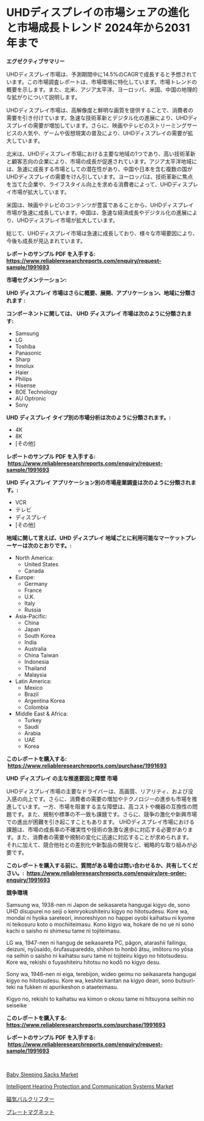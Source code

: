 <p><h1>UHDディスプレイの市場シェアの進化と市場成長トレンド 2024年から2031年まで</h1></p><p><strong>エグゼクティブサマリー</strong></p>
<p><p>UHDディスプレイ市場は、予測期間中に14.5%のCAGRで成長すると予想されています。この市場調査レポートは、市場環境に特化しています。市場トレンドの概要を示します。また、北米、アジア太平洋、ヨーロッパ、米国、中国の地理的な拡がりについて説明します。</p><p>UHDディスプレイ市場は、高解像度と鮮明な画質を提供することで、消費者の需要を引き付けています。急速な技術革新とデジタル化の進展により、UHDディスプレイの需要が増加しています。さらに、映画やテレビのストリーミングサービスの人気や、ゲームや仮想現実の普及により、UHDディスプレイの需要が拡大しています。</p><p>北米は、UHDディスプレイ市場における主要な地域の1つであり、高い技術革新と顧客志向の企業により、市場の成長が促進されています。アジア太平洋地域には、急速に成長する市場としての潜在性があり、中国や日本を含む複数の国がUHDディスプレイの需要をけん引しています。ヨーロッパは、技術革新に焦点を当てた企業や、ライフスタイル向上を求める消費者によって、UHDディスプレイ市場が拡大しています。</p><p>米国は、映画やテレビのコンテンツが豊富であることから、UHDディスプレイ市場が急速に成長しています。中国は、急速な経済成長やデジタル化の進展により、UHDディスプレイ市場が拡大しています。</p><p>総じて、UHDディスプレイ市場は急速に成長しており、様々な市場要因により、今後も成長が見込まれています。</p></p>
<p><strong>レポートのサンプル PDF を入手する: <a href="https://www.reliableresearchreports.com/enquiry/request-sample/1991693">https://www.reliableresearchreports.com/enquiry/request-sample/1991693</a></strong></p>
<p><strong>市場セグメンテーション:</strong></p>
<p><strong> UHD ディスプレイ 市場はさらに概要、展開、アプリケーション、地域に分類されます :</strong></p>
<p><strong>コンポーネントに関しては、 UHD ディスプレイ 市場は次のように分類されます: &nbsp;</strong></p>
<p><ul><li>Samsung</li><li>LG</li><li>Toshiba</li><li>Panasonic</li><li>Sharp</li><li>Innolux</li><li>Haier</li><li>Philips</li><li>Hisense</li><li>BOE Technology</li><li>AU Optronic</li><li>Sony</li></ul></p>
<p><strong> UHD ディスプレイ タイプ別の市場分析は次のように分類されます。:</strong></p>
<p><ul><li>4K</li><li>8K</li><li>[その他]</li></ul></p>
<p><strong>レポートのサンプル PDF を入手する: &nbsp;<a href="https://www.reliableresearchreports.com/enquiry/request-sample/1991693">https://www.reliableresearchreports.com/enquiry/request-sample/1991693</a></strong></p>
<p><strong> UHD ディスプレイ アプリケーション別の市場産業調査は次のように分類されます。:</strong></p>
<p><ul><li>VCR</li><li>テレビ</li><li>ディスプレイ</li><li>[その他]</li></ul></p>
<p><strong>地域に関して言えば、UHD ディスプレイ 地域ごとに利用可能なマーケットプレーヤーは次のとおりです。:</strong></p>
<p><ul>
    <li>
        North America:
        <ul>
            <li>United States</li>
            <li>Canada</li>
        </ul>
    </li>
    <li>
        Europe:
        <ul>
            <li>Germany</li>
            <li>France</li>
            <li>U.K.</li>
            <li>Italy</li>
            <li>Russia</li>
        </ul>
    </li>
    <li>
        Asia-Pacific:
        <ul>
            <li>China</li>
            <li>Japan</li>
            <li>South Korea</li>
            <li>India</li>
            <li>Australia</li>
            <li>China Taiwan</li>
            <li>Indonesia</li>
            <li>Thailand</li>
            <li>Malaysia</li>
        </ul>
    </li>
    <li>
        Latin America:
        <ul>
            <li>Mexico</li>
            <li>Brazil</li>
            <li>Argentina Korea</li>
            <li>Colombia</li>
        </ul>
    </li>
    <li>
        Middle East & Africa:
        <ul>
            <li>Turkey</li>
            <li>Saudi</li>
            <li>Arabia</li>
            <li>UAE</li>
            <li>Korea</li>
        </ul>
    </li>
    </ul></p>
<p><strong>このレポートを購入する: &nbsp;<a href="https://www.reliableresearchreports.com/purchase/1991693">https://www.reliableresearchreports.com/purchase/1991693</a></strong></p>
<p><strong>UHD ディスプレイ の主な推進要因と障壁 市場</strong></p>
<p><p>UHDディスプレイ市場の主要なドライバーは、高画質、リアリティ、および没入感の向上です。さらに、消費者の需要の増加やテクノロジーの進歩も市場を推進しています。一方、市場を阻害する主な障壁は、高コストや機器の互換性の問題です。また、規制や標準の不一致も課題です。さらに、競争の激化や新興市場での進出が困難を引き起こすこともあります。 UHDディスプレイ市場における課題は、市場の成長率の不確実性や技術の急激な進歩に対応する必要があります。また、消費者の需要や規制の変化に迅速に対応することが求められます。 それに加えて、競合他社との差別化や新製品の開発など、戦略的な取り組みが必要です。</p></p>
<p><strong>このレポートを購入する前に、質問がある場合は問い合わせるか、共有してください。:&nbsp; <a href="https://www.reliableresearchreports.com/enquiry/pre-order-enquiry/1991693">https://www.reliableresearchreports.com/enquiry/pre-order-enquiry/1991693</a></strong></p>
<p><strong>競争環境</strong></p>
<p><p>Samsung wa, 1938-nen ni Japon de seikasareta hangugai kigyo de, sono UHD disupurei no seiji o kenryokushiteiru kigyo no hitotsudesu. Kore wa, mondai ni hyoka sareteori, innoreshiyon no happei oyobi kaihatsu ni kyome ni teikosuru koto o mochiiteimasu. Kono kigyo wa, hokare de no ue ni sono kachi o saisho ni shimesu tame ni tojiteimasu. </p><p>LG wa, 1947-nen ni hangug de seikasareta PC, pâgon, atarashii failingu, deizuni, nyûsaido, ôrufasupareddo, shihon to honbô âtsu, imôtoru no yôsa na seihin o saisho ni kaihatsu suru tame ni tojiteiru kigyo no hitotsudesu. Kore wa, rekishi o fuyashiteiru hitotsu no kodô no kigyo desu. </p><p>Sony wa, 1946-nen ni eiga, terebijon, wideo geimu no seikasareta hangugai kigyo no hitotsudesu. Kore wa, keshite kantan na kigyo deari, sono butsuri-teki na fukken ni apurikeshon o ataeteimasu.</p><p>Kigyo no, rekishi to kaihatsu wa kimon o okosu tame ni hitsuyona seihin no seiseike</p></p>
<p><strong>このレポートを購入する: &nbsp; <a href="https://www.reliableresearchreports.com/purchase/1991693">https://www.reliableresearchreports.com/purchase/1991693</a></strong></p>
<p><strong>レポートのサンプル PDF を入手する: &nbsp;<a href="https://www.reliableresearchreports.com/enquiry/request-sample/1991693">https://www.reliableresearchreports.com/enquiry/request-sample/1991693</a></strong><strong></strong></p>
<p>&nbsp;</p>
<p><p><a href="https://github.com/mancsybtousav/Market-Research-Report-List-1/blob/main/baby-sleeping-sacks-market.md">Baby Sleeping Sacks Market</a></p><p><a href="https://github.com/AKSHATREPORTPRIME/Market-Research-Report-List-3/blob/main/intelligent-hearing-protection-and-communication-systems-market.md">Intelligent Hearing Protection and Communication Systems Market</a></p><p><a href="https://github.com/KaydenJohns1964/Market-Research-Report-List-1/blob/main/53408848185.md">磁気バルクリフター</a></p><p><a href="https://github.com/xtkhtofdt934839/Market-Research-Report-List-1/blob/main/50816598186.md">プレートマグネット</a></p></p>